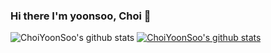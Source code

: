 ### Hi there I'm yoonsoo, Choi 👋
<!--
**ChoiYoonSoo/ChoiYoonSoo** is a ✨ _special_ ✨ repository because its `README.md` (this file) appears on your GitHub profile.

Here are some ideas to get you started:

- 🔭 I’m currently working on ...
- 🌱 I’m currently learning ...
- 👯 I’m looking to collaborate on ...
- 🤔 I’m looking for help with ...
- 💬 Ask me about ...
- 📫 How to reach me: ...
- 😄 Pronouns: ...
- ⚡ Fun fact: ...
-->
![ChoiYoonSoo's github stats](https://github-readme-stats.vercel.app/api?username=ChoiYoonSoo&show_icons=true&theme=dracula) [![ChoiYoonSoo's github stats](https://github-readme-stats.vercel.app/api/top-langs/?username=ChoiYoonSoo&show_icons=true&hide_border=true&title_color=004386&icon_color=004386&layout=compact&theme=highcontrast)](https://github.com/ChoiYoonSoo)
